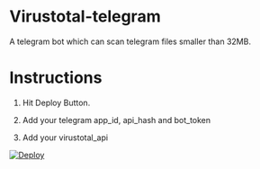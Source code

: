 # Virustotal-telegram
A telegram bot which can scan telegram files smaller than 32MB.

# Instructions

  1. Hit Deploy Button.
  
  2. Add your telegram app_id, api_hash and bot_token
  
  3. Add your virustotal_api

[![Deploy](https://www.herokucdn.com/deploy/button.svg)](https://heroku.com/deploy?template=https://github.com/satyam280610/Virustotal-telegram-v2)
